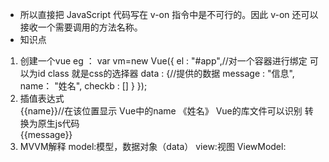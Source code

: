 - 所以直接把 JavaScript 代码写在 v-on 指令中是不可行的。因此 v-on 还可以接收一个需要调用的方法名称。
- 知识点
 1. 创建一个vue
    eg ：  var vm=new Vue({
            el : "#app",//对一个容器进行绑定 可以为id class  就是css的选择器
            data : {//提供的数据
                message : "信息",
                name： "姓名",
                checkb : []
            }
        });
 2. 插值表达式
    <div id="app">
        {{name}}//在该位置显示 Vue中的name 《姓名》  Vue的库文件可以识别 转换为原生js代码
    </div>
    {{message}}
 3. MVVM解释
    model:模型，数据对象（data）
    view:视图
    ViewModel: